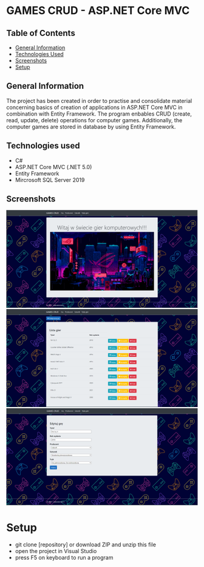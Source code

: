 # GAMES CRUD - ASP.NET Core MVC


## Table of Contents
* [General Information](#general-information)
* [Technologies Used](#technologies-used)
* [Screenshots](#screenshots)
* [Setup](#setup)


## General Information

The project has been created in order to practise and consolidate material concerning basics of creation of applications in ASP.NET Core MVC in combination with Entity Framework.
The program enbables CRUD (create, read, update, delete) operations for computer games. Additionally, the computer games are stored in database by using Entity Framework.


## Technologies used
- C#
- ASP.NET Core MVC (.NET 5.0)
- Entity Framework
- Mircrosoft SQL Server 2019


## Screenshots
<p align="center">
  <img src="./Screenshots/1.PNG">
  <img src="./Screenshots/2.PNG">
  <img src="./Screenshots/3.PNG">
</p>


# Setup
- git clone [repository] or download ZIP and unzip this file
- open the project in Visual Studio
- press F5 on keyboard to run a program